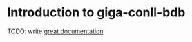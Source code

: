 # Introduction to giga-conll-bdb

TODO: write [great documentation](http://jacobian.org/writing/great-documentation/what-to-write/)
